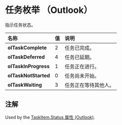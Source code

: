 
# 任务枚举 （Outlook）

指示任务状态。



|**名称**|**值**|**说明**|
|:-----|:-----|:-----|
|**olTaskComplete**|2|任务已完成。|
|**olTaskDeferred**|4|任务已延期。|
|**olTaskInProgress**|1|任务正在进行。|
|**olTaskNotStarted**|0|任务尚未开始。|
|**olTaskWaiting**|3|任务正在等待其他人。|

## 注解

Used by the [TaskItem.Status 属性 (Outlook)](fc575f57-0651-f620-89df-3bbaa89e019d.md).

